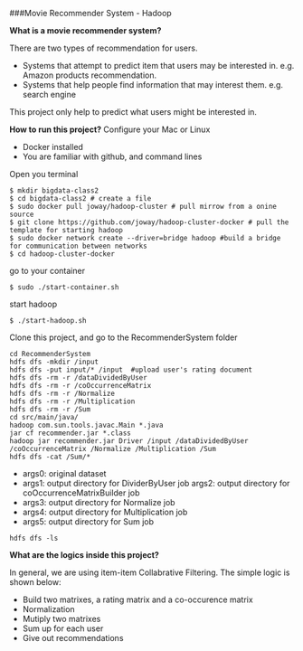 ###Movie Recommender System - Hadoop


**What is a movie recommender system?**

There are two types of recommendation for users. 

* Systems that attempt to predict item that users may be interested in. e.g. Amazon products recommendation.
* Systems that help people find information that may interest them. e.g. search engine

This project only help to predict what users might be interested in.


**How to run this project?**
Configure your Mac or Linux

- Docker installed
- You are familiar with github, and command lines

Open you terminal

```
$ mkdir bigdata-class2
$ cd bigdata-class2 # create a file
$ sudo docker pull joway/hadoop-cluster # pull mirrow from a onine source
$ git clone https://github.com/joway/hadoop-cluster-docker # pull the template for starting hadoop
$ sudo docker network create --driver=bridge hadoop #build a bridge for communication between networks
$ cd hadoop-cluster-docker

```
go to your container

```
$ sudo ./start-container.sh
```

start hadoop

```
$ ./start-hadoop.sh
```

Clone this project, and go to the RecommenderSystem folder

```
cd RecommenderSystem
hdfs dfs -mkdir /input
hdfs dfs -put input/* /input  #upload user's rating document
hdfs dfs -rm -r /dataDividedByUser
hdfs dfs -rm -r /coOccurrenceMatrix
hdfs dfs -rm -r /Normalize
hdfs dfs -rm -r /Multiplication
hdfs dfs -rm -r /Sum
cd src/main/java/
hadoop com.sun.tools.javac.Main *.java
jar cf recommender.jar *.class
hadoop jar recommender.jar Driver /input /dataDividedByUser /coOccurrenceMatrix /Normalize /Multiplication /Sum
hdfs dfs -cat /Sum/*
```

- args0: original dataset
- args1: output directory for DividerByUser job
args2: output directory for coOccurrenceMatrixBuilder job
- args3: output directory for Normalize job
- args4: output directory for Multiplication job
- args5: output directory for Sum job

```
hdfs dfs -ls
```


**What are the logics inside this project?**


In general, we are using item-item Collabrative Filtering. The simple logic is shown below:

- Build two matrixes, a rating matrix and a co-occurence matrix
- Normalization
- Mutiply two matrixes
- Sum up for each user
- Give out recommendations






